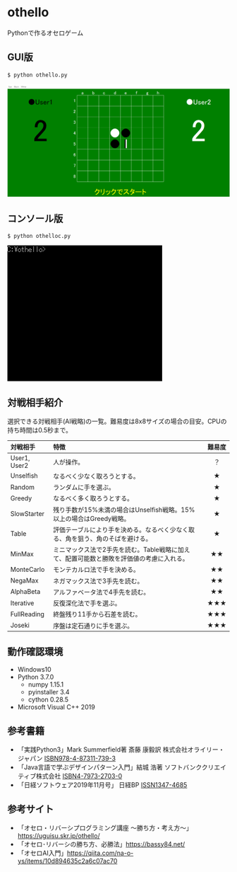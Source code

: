 # othello
Pythonで作るオセロゲーム

## GUI版
```
$ python othello.py
```
![gui](https://github.com/y-tetsu/othello/blob/master/image/gui.gif?raw=true)

## コンソール版
```
$ python othelloc.py
```
![console](https://github.com/y-tetsu/othello/blob/master/image/console.gif?raw=true)

## 対戦相手紹介
選択できる対戦相手(AI戦略)の一覧。難易度は8x8サイズの場合の目安。CPUの持ち時間は0.5秒まで。

 | 対戦相手 | 特徴 | 難易度 |
 |:---|:---|:---:|
 |User1, User2 |人が操作。 | ？ |
 |Unselfish |なるべく少なく取ろうとする。 | ★ |
 |Random |ランダムに手を選ぶ。 | ★ |
 |Greedy |なるべく多く取ろうとする。 | ★ |
 |SlowStarter |残り手数が15%未満の場合はUnselfish戦略。15%以上の場合はGreedy戦略。 | ★ |
 |Table |評価テーブルにより手を決める。なるべく少なく取る、角を狙う、角のそばを避ける。 | ★ |
 |MinMax |ミニマックス法で2手先を読む。Table戦略に加えて、配置可能数と勝敗を評価値の考慮に入れる。 | ★★ |
 |MonteCarlo |モンテカルロ法で手を決める。| ★★ |
 |NegaMax |ネガマックス法で3手先を読む。| ★★ |
 |AlphaBeta |アルファベータ法で4手先を読む。| ★★ |
 |Iterative |反復深化法で手を選ぶ。 | ★★★ |
 |FullReading |終盤残り11手から石差を読む。 | ★★★ |
 |Joseki |序盤は定石通りに手を選ぶ。 | ★★★ |

## 動作確認環境
- Windows10<br>
- Python 3.7.0<br>
    - numpy 1.15.1<br>
    - pyinstaller 3.4<br>
    - cython 0.28.5<br>
- Microsoft Visual C++ 2019<br>

## 参考書籍
- 「実践Python3」Mark Summerfield著 斎藤 康毅訳 株式会社オライリー・ジャパン [ISBN978-4-87311-739-3](https://www.oreilly.co.jp/books/9784873117393/)
- 「Java言語で学ぶデザインパターン入門」結城 浩著 ソフトバンククリエイティブ株式会社 [ISBN4-7973-2703-0](https://www.hyuki.com/dp/)
- 「日経ソフトウェア2019年11月号」 日経BP [ISSN1347-4685](https://books.google.co.jp/books?id=qhCxDwAAQBAJ&pg=PA146&lpg=PA146&dq=ISSN1347-4685&source=bl&ots=_3Z0k4Y_WE&sig=ACfU3U1urxBdw_srrg62Kr5UJD1sXLEQbQ&hl=ja&sa=X&ved=2ahUKEwjlkqzArY_nAhVTc3AKHXlBA6YQ6AEwAHoECAkQAQ#v=onepage&q=ISSN1347-4685&f=false)

## 参考サイト
- 「オセロ・リバーシプログラミング講座 ～勝ち方・考え方～」https://uguisu.skr.jp/othello/
- 「オセロ･リバーシの勝ち方、必勝法」https://bassy84.net/
- 「オセロAI入門」https://qiita.com/na-o-ys/items/10d894635c2a6c07ac70
